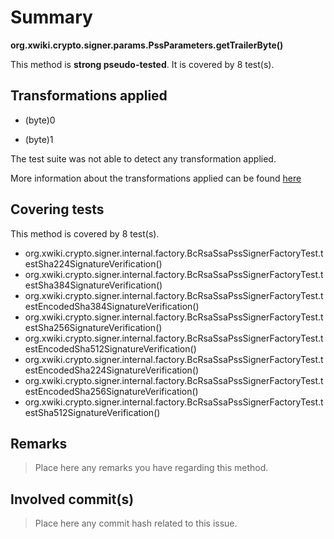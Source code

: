 # Summary
**org.xwiki.crypto.signer.params.PssParameters.getTrailerByte()**

This method is **strong pseudo-tested**.
It is covered by 8 test(s). 


## Transformations applied

- (byte)0

- (byte)1


The test suite was not able to detect any transformation applied.

More information about the transformations applied can be found [here](https://github.com/STAMP-project/pitest-descartes)

## Covering tests
This method is covered by 8 test(s).
* org.xwiki.crypto.signer.internal.factory.BcRsaSsaPssSignerFactoryTest.testSha224SignatureVerification()
* org.xwiki.crypto.signer.internal.factory.BcRsaSsaPssSignerFactoryTest.testSha384SignatureVerification()
* org.xwiki.crypto.signer.internal.factory.BcRsaSsaPssSignerFactoryTest.testEncodedSha384SignatureVerification()
* org.xwiki.crypto.signer.internal.factory.BcRsaSsaPssSignerFactoryTest.testSha256SignatureVerification()
* org.xwiki.crypto.signer.internal.factory.BcRsaSsaPssSignerFactoryTest.testEncodedSha512SignatureVerification()
* org.xwiki.crypto.signer.internal.factory.BcRsaSsaPssSignerFactoryTest.testEncodedSha224SignatureVerification()
* org.xwiki.crypto.signer.internal.factory.BcRsaSsaPssSignerFactoryTest.testEncodedSha256SignatureVerification()
* org.xwiki.crypto.signer.internal.factory.BcRsaSsaPssSignerFactoryTest.testSha512SignatureVerification()


## Remarks
> Place here any remarks you have regarding this method.

## Involved commit(s)

> Place here any commit hash related to this issue.

